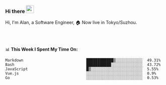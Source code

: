### Hi there <img src="https://media.giphy.com/media/hvRJCLFzcasrR4ia7z/giphy.gif" width="25px">

<!-- ![visitors](https://visitor-badge.glitch.me/badge?page_id=dislfyer.dislfyer) -->

Hi, I'm Alan, a Software Engineer, 🏠 Now live in Tokyo/Suzhou.

<br/>
<br/>

📊 **This Week I Spent My Time On:**


<!--START_SECTION:waka-->

```text
Markdown                            ████████████▒░░░░░░░░░░░░  49.31%
Bash                                ███████████░░░░░░░░░░░░░░  43.72%
JavaScript                          █▒░░░░░░░░░░░░░░░░░░░░░░░  5.55%
Vue.js                              ░░░░░░░░░░░░░░░░░░░░░░░░░  0.9%
Go                                  ░░░░░░░░░░░░░░░░░░░░░░░░░  0.53%
```

<!--END_SECTION:waka-->

<!--
**About Me:**
 -->
